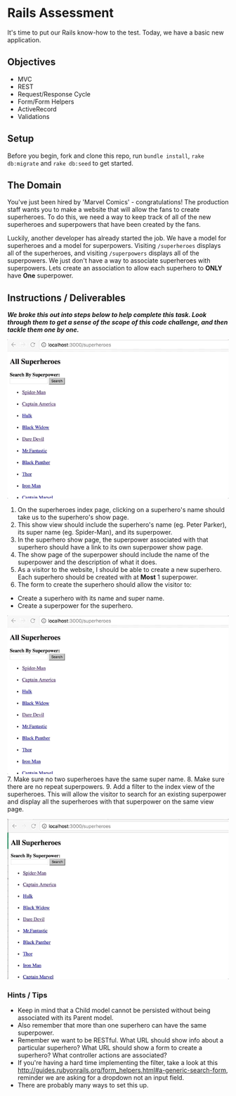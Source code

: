 # Rails Assessment

It's time to put our Rails know-how to the test. Today, we have a basic new application.

## Objectives
+ MVC
+ REST
+ Request/Response Cycle
+ Form/Form Helpers
+ ActiveRecord
+ Validations

## Setup

Before you begin, fork and clone this repo, run `bundle install`, `rake db:migrate` and `rake db:seed` to get started.

## The Domain

You've just been hired by 'Marvel Comics' - congratulations! The production staff wants you to make a website that will allow the fans to create superheroes. To do this, we need a way to keep track of all of the new superheroes and superpowers that have been created by the fans.

Luckily, another developer has already started the job. We have a model for superheroes and a model for superpowers. Visiting `/superheroes` displays all of the superheroes, and visiting `/superpowers` displays all of the superpowers. We just don't have a way to associate superheroes with superpowers. Lets create an association to allow each superhero to **ONLY** have **One** superpower.

## Instructions / Deliverables

***We broke this out into steps below to help complete this task. Look through them to get a sense of the scope of this code challenge, and then tackle them one by one.***

![img](gif2.gif)


1. On the superheroes index page, clicking on a superhero's name should take us to the superhero's show page.
2. This show view should include the superhero's name (eg. Peter Parker), its super name (eg. Spider-Man), and its superpower.
3. In the superhero show page, the superpower associated with that superhero should have a link to its own superpower show page.
4. The show page of the superpower should include the name of the superpower and the description of what it does.
5. As a visitor to the website, I should be able to create a new superhero. Each superhero should be created with at **Most** 1 superpower.  
6. The form to create the superhero should allow the visitor to:
  * Create a superhero with its name and super name.
  * Create a superpower for the superhero.

  ![img](gif1.gif)
7. Make sure no two superheroes have the same super name.
8. Make sure there are no repeat superpowers.
9. Add a filter to the index view of the superheroes. This will allow the visitor to search for an existing superpower and display all the superheroes with that superpower on the same view page.

![img](gif3.gif)


### Hints / Tips
+ Keep in mind that a Child model cannot be persisted without being associated with its Parent model.
+ Also remember that more than one superhero can have the same superpower.
+ Remember we want to be RESTful. What URL should show info about a particular superhero? What URL should show a form to create a superhero? What controller actions are associated?  
+ If you're having a hard time implementing the filter, take a look at this http://guides.rubyonrails.org/form_helpers.html#a-generic-search-form, reminder we are asking for a dropdown not an input field.
+ There are probably many ways to set this up.
